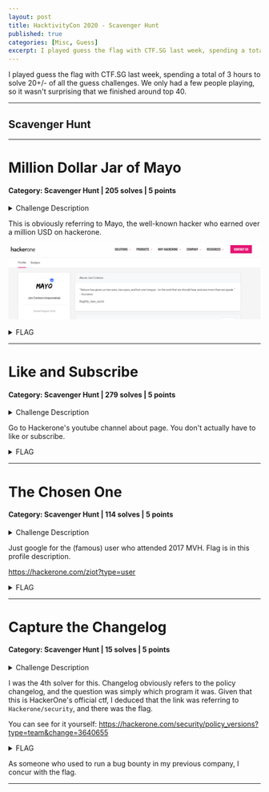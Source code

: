 ```yaml
---
layout: post
title: HacktivityCon 2020 - Scavenger Hunt
published: true
categories: [Misc, Guess]
excerpt: I played guess the flag with CTF.SG last week, spending a total of 3 hours to solve 20+/- of all the guess challenges.
---
```


I played guess the flag with CTF.SG last week, spending a total of 3 hours to solve 20+/- of all the guess challenges. We only had a few people playing, so it wasn't surprising that we finished around top 40. 

---

## Scavenger Hunt

---

# Million Dollar Jar of Mayo

#### Category: Scavenger Hunt | 205 solves | 5 points

<details>
  <summary>Challenge Description</summary>
  
Have you seen the million dollar jar of mayo on HackerOne?

</details>

This is obviously referring to Mayo, the well-known hacker who earned over a million USD on hackerone. 

![Mayo flag](../assets/hacktivitycon-2020/mayo-flag.png)

<details>
  <summary>FLAG</summary>
  
  flag{My_0wn_ey3z}
</details>

***

# Like and Subscribe

#### Category: Scavenger Hunt | 279 solves | 5 points

<details>
  <summary>Challenge Description</summary>
  
There's something about liking and subscribing on YouTube!

</details>

Go to Hackerone's youtube channel about page. You don't actually have to like or subscribe.

<details>
  <summary>FLAG</summary>
  
  flag{did_you_like_and_subscribe}
</details>

***

# The Chosen One

#### Category: Scavenger Hunt | 114 solves | 5 points

<details>
  <summary>Challenge Description</summary>
  
NYC2017MVH

</details>

Just google for the (famous) user who attended 2017 MVH. Flag is in this profile description.

https://hackerone.com/ziot?type=user

<details>
  <summary>FLAG</summary>
  
  flag{wh0_put_this_here}
</details>

***


# Capture the Changelog

#### Category: Scavenger Hunt | 15 solves | 5 points

<details>
  <summary>Challenge Description</summary>
  
HackerOne.com/????????


</details>

I was the 4th solver for this. Changelog obviously refers to the policy changelog, and the question was simply which program it was. Given that this is HackerOne's official ctf, I deduced that the link was referring to `Hackerone/security`, and there was the flag.

You can see for it yourself: https://hackerone.com/security/policy_versions?type=team&change=3640655


<details>
  <summary>FLAG</summary>
  
  flag{read_the_freaking_scope}
</details>

As someone who used to run a bug bounty in my previous company, I concur with the flag.

***